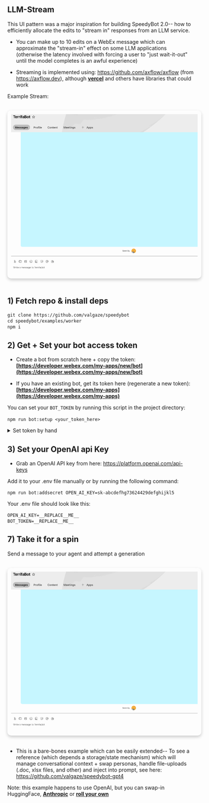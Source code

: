 ## LLM-Stream

This UI pattern was a major inspiration for building SpeedyBot 2.0-- how to efficiently allocate the edits to "stream in" responses from an LLM service.

- You can make up to 10 edits on a WebEx message which can approximate the "stream-in" effect on some LLM applications (otherwise the latency involved with forcing a user to "just wait-it-out" until the model completes is an awful experience)

- Streaming is implemented using: https://github.com/axflow/axflow (from https://axflow.dev), although **[vercel](https://sdk.vercel.ai/docs/concepts/streaming)** and others have libraries that could work

Example Stream:

<img src="https://github.com/valgaze/speedybot-utils/blob/main/assets/various/llm_stream.gif?raw=true"   
    :style="{ filter: isDark ? 'invert(1)' : 'none' }"
    style="
      margin: 1rem 0px;
      display: inline-block;
      max-width: 100%;
      height: auto;
      border-radius: 10px;
      box-shadow: 0 4px 8px rgba(0, 0, 0, 0.2);
      padding: 10px;
    "/>

## 1) Fetch repo & install deps

```
git clone https://github.com/valgaze/speedybot
cd speedybot/examples/worker
npm i
```

## 2) Get + Set your bot access token

- Create a bot from scratch here + copy the token: **[https://developer.webex.com/my-apps/new/bot](https://developer.webex.com/my-apps/new/bot)**

- If you have an existing bot, get its token here (regenerate a new token): **[https://developer.webex.com/my-apps](https://developer.webex.com/my-apps)**

You can set your `BOT_TOKEN` by running this script in the project directory:

`npm run bot:setup <your_token_here>`

<details><summary>Set token by hand</summary>

Copy the file **[.env.example](.env.example)** as `.env` in the root of your project and save your access token under the `BOT_TOKEN` field, ex

```
BOT_TOKEN=__REPLACE__ME__
```

</details>

## 3) Set your OpenAI api Key

- Grab an OpenAI API key from here: https://platform.openai.com/api-keys

Add it to your .env file manually or by running the following command:

```
npm run bot:addsecret OPEN_AI_KEY=sk-abcdefhg73624429defghijkl5
```

Your .env file should look like this:

```
OPEN_AI_KEY=__REPLACE__ME__
BOT_TOKEN=__REPLACE__ME__
```

## 7) Take it for a spin

Send a message to your agent and attempt a generation

<img src="https://github.com/valgaze/speedybot-utils/blob/main/assets/various/llm_stream.gif?raw=true" 
   :style="{ filter: isDark ? 'invert(1)' : 'none' }"
    style="
      margin: 1rem 0px;
      display: inline-block;
      max-width: 100%;
      height: auto;
      border-radius: 10px;
      box-shadow: 0 4px 8px rgba(0, 0, 0, 0.2);
      padding: 10px;
    "/>

- This is a bare-bones example which can be easily extended-- To see a reference (which depends a storage/state mechanism) which will manage conversational context + swap personas, handle file-uploads (.doc, xlsx files, and other) and inject into prompt, see here: https://github.com/valgaze/speedybot-gpt4

Note: this example happens to use OpenAI, but you can swap-in HuggingFace, **[Anthropic](https://docs.axflow.dev/documentation/models/anthropic-completion.html)** or **[roll your own](https://docs.axflow.dev/guides/models/bring-your-own-models.html)**

<script setup>
import { useData } from 'vitepress'
import { useCustomStore } from "./../../.vitepress/util/store";
const { isDark } = useData()
const store = useCustomStore()
</script>
